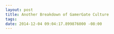 ```yaml
---
layout: post
title: Another Breakdown of GamerGate Culture
tags: 
date: 2014-12-04 09:04:17.899876000 -08:00
---
```


